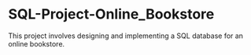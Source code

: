 # SQL-Project-Online_Bookstore
This project involves designing and implementing a SQL database for an online bookstore.
